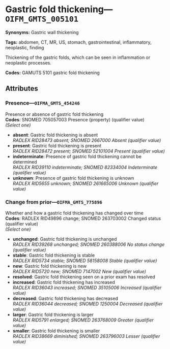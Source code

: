 # Gastric fold thickening—`OIFM_GMTS_005101`

**Synonyms:** Gastric wall thickening

**Tags:** abdomen, CT, MR, US, stomach, gastrointestinal, inflammatory, neoplastic, finding

Thickening of the gastric folds, which can be seen in inflammation or neoplastic processes.

**Codes:** GAMUTS 5101 gastric fold thickening

## Attributes

### Presence—`OIFMA_GMTS_454246`

Presence or absence of gastric fold thickening  
**Codes**: SNOMED 705057003 Presence (property) (qualifier value)  
*(Select one)*

- **absent**: Gastric fold thickening is absent  
_RADLEX RID28473 absent; SNOMED 2667000 Absent (qualifier value)_
- **present**: Gastric fold thickening is present  
_RADLEX RID28472 present; SNOMED 52101004 Present (qualifier value)_
- **indeterminate**: Presence of gastric fold thickening cannot be determined  
_RADLEX RID39110 indeterminate; SNOMED 82334004 Indeterminate (qualifier value)_
- **unknown**: Presence of gastric fold thickening is unknown  
_RADLEX RID5655 unknown; SNOMED 261665006 Unknown (qualifier value)_

### Change from prior—`OIFMA_GMTS_775896`

Whether and how a gastric fold thickening has changed over time  
**Codes**: RADLEX RID49896 change; SNOMED 263703002 Changed status (qualifier value)  
*(Select one)*

- **unchanged**: Gastric fold thickening is unchanged  
_RADLEX RID39268 unchanged; SNOMED 260388006 No status change (qualifier value)_
- **stable**: Gastric fold thickening is stable  
_RADLEX RID5734 stable; SNOMED 58158008 Stable (qualifier value)_
- **new**: Gastric fold thickening is new  
_RADLEX RID5720 new; SNOMED 7147002 New (qualifier value)_
- **resolved**: Gastric fold thickening seen on a prior exam has resolved  
- **increased**: Gastric fold thickening has increased  
_RADLEX RID36043 increased; SNOMED 35105006 Increased (qualifier value)_
- **decreased**: Gastric fold thickening has decreased  
_RADLEX RID36044 decreased; SNOMED 1250004 Decreased (qualifier value)_
- **larger**: Gastric fold thickening is larger  
_RADLEX RID5791 enlarged; SNOMED 263768009 Greater (qualifier value)_
- **smaller**: Gastric fold thickening is smaller  
_RADLEX RID38669 diminished; SNOMED 263796003 Lesser (qualifier value)_